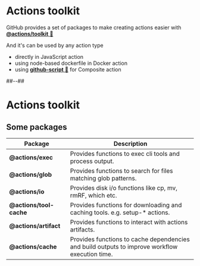 <!-- .slide: -->

# Actions toolkit

GitHub provides a set of packages to make creating actions easier with [**@actions/toolkit** 🔗](https://github.com/actions/toolkit)

And it's can be used by any action type

- directly in JavaScript action
- using node-based dockerfile in Docker action
- using [**github-script** 🔗](https://github.com/actions/github-script) for Composite action

##--##

# Actions toolkit

## Some packages

| Package                 | Description                                                                                    |
| ----------------------- | ---------------------------------------------------------------------------------------------- |
| **@actions/exec**       | Provides functions to exec cli tools and process output.                                       |
| **@actions/glob**       | Provides functions to search for files matching glob patterns.                                 |
| **@actions/io**         | Provides disk i/o functions like cp, mv, rmRF, which etc.                                      |
| **@actions/tool-cache** | Provides functions for downloading and caching tools. e.g. setup-* actions.                    |
| **@actions/artifact**   | Provides functions to interact with actions artifacts.                                         |
| **@actions/cache**      | Provides functions to cache dependencies and build outputs to improve workflow execution time. |
